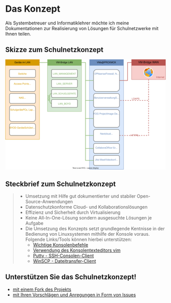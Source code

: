 # Das Konzept

Als Systembetreuer und Informatiklehrer möchte ich meine Dokumentationen zur Realisierung von Lösungen für Schulnetzwerke mit Ihnen teilen.

## Skizze zum Schulnetzkonzept

![skizze schulnetzkonzept](_media/skizze_schulnetzkonzept.svg "Provided by schulnetzkonzept.de")

## Steckbrief zum Schulnetzkonzept

> - Umsetzung mit Hilfe gut dokumentierter und stabiler Open-Source-Anwendungen
> - Datenschutzkonforme Cloud- und Kollaborationslösungen
> - Effizienz und Sicherheit durch Virtualisierung
> - Keine All-In-One-Lösung sondern ausgesuchte Lösungen je Aufgabe
> - Die Umsetzung des Konzepts setzt grundlegende Kentnisse in der Bedienung von Linuxsystemen mithilfe der Konsole voraus. Folgende Links/Tools können hierbei unterstützen:
>   - [Wichtige Konsolenbefehle](https://www.shellbefehle.de/befehle)
>   - [Verwendung des Konsolentexteditors vim](https://devhints.io/vim)
>   - [Putty - SSH-Consolen-Client](https://www.putty.org)
>   - [WinSCP - Dateitransfer-Client](https://winscp.net)

## Unterstützen Sie das Schulnetzkonzept!

- [mit einem Fork des Projekts](https://github.com/mayerthomas/schulnetzkonzept)
- [mit Ihren Vorschlägen und Anregungen in Form von Issues](https://github.com/mayerthomas/schulnetzkonzept/issues)